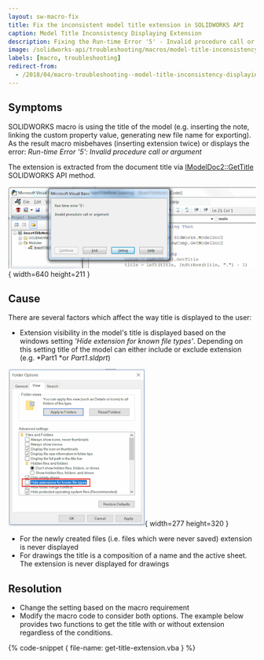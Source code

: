 ```yaml
---
layout: sw-macro-fix
title: Fix the inconsistent model title extension in SOLIDWORKS API
caption: Model Title Inconsistency Displaying Extension
description: Fixing the Run-time Error '5' - Invalid procedure call or argument error when running a macro which is using the title of the model (e.g. inserting the note, linking the custom property value, generating new file name for exporting)
image: /solidworks-api/troubleshooting/macros/model-title-inconsistency-displaying-extension/invalid-procedure-or-call-error.png
labels: [macro, troubleshooting]
redirect-from:
  - /2018/04/macro-troubleshooting--model-title-inconsistency-displaying-extension.html
---
```

## Symptoms

SOLIDWORKS macro is using the title of the model (e.g. inserting the note, linking the custom property value, generating new file name for exporting).
As the result macro misbehaves (inserting extension twice) or displays the error: *Run-time Error '5': Invalid procedure call or argument*  

The extension is extracted from the document title via [IModelDoc2::GetTitle](http://help.solidworks.com/2018/english/api/sldworksapi/solidworks.interop.sldworks~solidworks.interop.sldworks.imodeldoc2~gettitle.html) SOLIDWORKS API method.

![Run-time Error '5': Invalid procedure call or argument error when running a macro](invalid-procedure-or-call-error.png){ width=640 height=211 }

## Cause

There are several factors which affect the way title is displayed to the user:

* Extension visibility in the model's title is displayed based on the windows setting *'Hide extension for known file types'*.
Depending on this setting title of the model can either include or exclude extension (e.g. *Part1 *or *Part1.sldprt*)  

![Hide extensions for known file types option in Windows explorer](hide-extensions-for-known-file-types.png){ width=277 height=320 }

* For the newly created files (i.e. files which were never saved) extension is never displayed
* For drawings the title is a composition of a name and the active sheet. The extension is never displayed for drawings

## Resolution

* Change the setting based on the macro requirement
* Modify the macro code to consider both options. The example below provides two functions to get the title with or without extension regardless of the conditions.

{% code-snippet { file-name: get-title-extension.vba } %}

